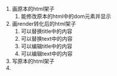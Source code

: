 1. 画原本的html架子
	1. 能修改原本的html中的dom元素并显示
2. 画render转化后的html架子
	1. 可以替换title中的内容
	1. 可以替换text中的内容
	1. 可以编辑title中的内容
	1. 可以编辑text中的内容
3. 写原本的html架子
2. 